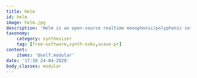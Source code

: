 ```yaml
---
title: Helm
id: helm
image: helm.jpg
description: 'Helm is an open-source realtime monophonic/polyphonic softsynth.'
taxonomy:
    category: synthesizer
    tag: [free-software,synth-subs,ucase-pr]
content:
    items: '@self.modular'
date: '17:38 24-04-2020'
body_classes: modular
---
```


